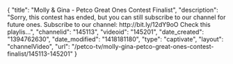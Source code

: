 {
    "title": "Molly & Gina - Petco Great Ones Contest Finalist",
    "description": "Sorry, this contest has ended, but you can still subscribe to our channel for future ones. Subscribe to our channel: http:\/\/bit.ly\/12dY9oO Check this playlis...",
    "channelid": "145113",
    "videoid": "145201",
    "date_created": "1394762630",
    "date_modified": "1418181180",
    "type": "captivate",
    "layout": "channelVideo",
    "url": "\/petco-tv\/molly-gina-petco-great-ones-contest-finalist\/145113-145201"
}